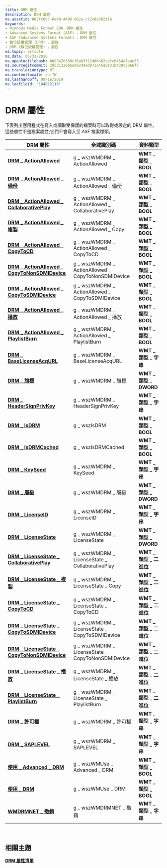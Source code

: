 ```yaml
---
title: DRM 屬性
description: DRM 屬性
ms.assetid: 862fc8bc-6e40-4496-862a-c12c8a382116
keywords:
- Windows Media Format SDK，DRM 屬性
- Advanced Systems Format (ASF) ，DRM 屬性
- ASF (Advanced Systems Format) ，DRM 屬性
- 數位版權管理 (DRM) ，屬性
- DRM (數位版權管理) ，屬性
ms.topic: article
ms.date: 05/31/2018
ms.openlocfilehash: bb8542d360c38ab3f12406462cefc0454e7eae33
ms.sourcegitcommit: 2d531328b6ed82d4ad971a45a5131b430c5866f7
ms.translationtype: MT
ms.contentlocale: zh-TW
ms.lasthandoff: 09/16/2019
ms.locfileid: "104022110"
---
```

# <a name="drm-properties"></a>DRM 屬性

下表列出應用程式在寫入或讀取受保護的檔案時可以取得或設定的 DRM 屬性。 這些屬性不是檔案屬性;它們不會寫入至 ASF 檔案標頭。



| DRM 屬性                                                                             | 全域識別碼                               | 資料類型             |
|------------------------------------------------------------------------------------------|-------------------------------------------------|-----------------------|
| [**DRM \_ ActionAllowed**](drm-actionallowed.md)                                          | g \_ wszWMDRM \_ ActionAllowed                      | **WMT \_ 類型 \_ BOOL**   |
| [**DRM \_ ActionAllowed \_ 備份**](drm-actionallowed-backup.md)                           | g \_ wszWMDRM \_ ActionAllowed \_ 備份              | **WMT \_ 類型 \_ BOOL**   |
| [**DRM \_ ActionAllowed \_ CollaborativePlay**](drm-actionallowed-collaborativeplay.md)     | g \_ wszWMDRM \_ ActionAllowed \_ CollaborativePlay   | **WMT \_ 類型 \_ BOOL**   |
| [**DRM \_ ActionAllowed \_ 複製**](drm-actionallowed-copy.md)                               | g \_ wszWMDRM \_ ActionAllowed \_ Copy                | **WMT \_ 類型 \_ BOOL**   |
| [**DRM \_ ActionAllowed \_ CopyToCD**](drm-actionallowed-copytocd.md)                       | g \_ wszWMDRM \_ ActionAllowed \_ CopyToCD            | **WMT \_ 類型 \_ BOOL**   |
| [**DRM \_ ActionAllowed \_ CopyToNonSDMIDevice**](drm-actionallowed-copytononsdmidevice.md) | g \_ wszWMDRM \_ ActionAllowed \_ CopyToNonSDMIDevice | **WMT \_ 類型 \_ BOOL**   |
| [**DRM \_ ActionAllowed \_ CopyToSDMIDevice**](drm-actionallowed-copytosdmidevice.md)       | g \_ wszWMDRM \_ ActionAllowed \_ CopyToSDMIDevice    | **WMT \_ 類型 \_ BOOL**   |
| [**DRM \_ ActionAllowed \_ 播放**](drm-actionallowed-playback.md)                       | g \_ wszWMDRM \_ ActionAllowed \_ 播放            | **WMT \_ 類型 \_ BOOL**   |
| [**DRM \_ ActionAllowed \_ PlaylistBurn**](drm-actionallowed-playlistburn.md)               | g \_ wszWMDRM \_ ActionAllowed \_ PlaylistBurn        | **WMT \_ 類型 \_ BOOL**   |
| [**DRM \_ BaseLicenseAcqURL**](drm-baselicenseacqurl.md)                                  | g \_ wszWMDRM \_ BaseLicenseAcqURL                  | **WMT \_ 類型 \_ 字串** |
| [**DRM \_ 旗標**](drm-flags.md)                                                          | g \_ wszWMDRM \_ 旗標                              | **WMT \_ 類型 \_ DWORD**  |
| [**DRM \_ HeaderSignPrivKey**](drm-headersignprivkey.md)                                  | g \_ wszWMDRM \_ HeaderSignPrivKey                  | **WMT \_ 類型 \_ 字串** |
| [**DRM \_ IsDRM**](drm-isdrm.md)                                                          | g \_ wszIsDRM                                     | **WMT \_ 類型 \_ BOOL**   |
| [**DRM \_ IsDRMCached**](drm-isdrmcached.md)                                              | g \_ wszIsDRMCached                               | **WMT \_ 類型 \_ BOOL**   |
| [**DRM \_ KeySeed**](drm-keyseed.md)                                                      | g \_ wszWMDRM \_ KeySeed                            | **WMT \_ 類型 \_ 字串** |
| [**DRM \_ 層級**](drm-level.md)                                                          | g \_ wszWMDRM \_ 層級                              | **WMT \_ 類型 \_ DWORD**  |
| [**DRM \_ LicenseID**](drm-licenseid.md)                                                  | g \_ wszWMDRM \_ LicenseID                          | **WMT \_ 類型 \_ 字串** |
| [**DRM \_ LicenseState**](drm-licensestate.md)                                            | g \_ wszWMDRM \_ LicenseState                       | **WMT \_ 類型 \_ DWORD**  |
| [**DRM \_ LicenseState \_ CollaborativePlay**](drm-licensestate-collaborativeplay.md)       | g \_ wszWMDRM \_ LicenseState \_ CollaborativePlay    | **WMT \_ 類型 \_ 二進位** |
| [**DRM \_ LicenseState \_ 複製**](drm-licensestate-copy.md)                                 | g \_ wszWMDRM \_ LicenseState \_ Copy                 | **WMT \_ 類型 \_ 二進位** |
| [**DRM \_ LicenseState \_ CopyToCD**](drm-licensestate-copytocd.md)                         | g \_ wszWMDRM \_ LicenseState \_ CopyToCD             | **WMT \_ 類型 \_ 二進位** |
| [**DRM \_ LicenseState \_ CopyToSDMIDevice**](drm-licensestate-copytosdmidevice.md)         | g \_ wszWMDRM \_ LicenseState \_ CopyToSDMIDevice     | **WMT \_ 類型 \_ 二進位** |
| [**DRM \_ LicenseState \_ CopyToNonSDMIDevice**](drm-licensestate-copytononsdmidevice.md)   | g \_ wszWMDRM \_ LicenseState \_ CopyToNonSDMIDevice  | **WMT \_ 類型 \_ 二進位** |
| [**DRM \_ LicenseState \_ 播放**](drm-licensestate-playback.md)                         | g \_ wszWMDRM \_ LicenseState \_ 播放             | **WMT \_ 類型 \_ 二進位** |
| [**DRM \_ LicenseState \_ PlaylistBurn**](drm-licensestate-playlistburn.md)                 | g \_ wszWMDRM \_ LicenseState \_ PlaylistBurn         | **WMT \_ 類型 \_ 二進位** |
| [**DRM \_ 許可權**](drm-rights.md)                                                        | g \_ wszWMDRM \_ 許可權                             | **WMT \_ 類型 \_ 字串** |
| [**DRM \_ SAPLEVEL**](drm-saplevel--deprecated.md)                                        | g \_ wszWMDRM \_ SAPLEVEL                           | **WMT \_ 類型 \_ 字串** |
| [**使用 \_ Advanced \_ DRM**](use-advanced-drm.md)                                           | g \_ wszWMUse \_ Advanced \_ DRM                      | **WMT \_ 類型 \_ BOOL**   |
| [**使用 \_ DRM**](use-drm.md)                                                              | g \_ wszWMUse \_ DRM                                | **WMT \_ 類型 \_ BOOL**   |
| [**WMDRMNET \_ 撤銷**](wmdrmnet-revocation.md)                                      | g \_ wszWMDRMNET \_ 撤銷                      | **WMT \_ 類型 \_ 字串** |



 

## <a name="related-topics"></a>相關主題

<dl> <dt>

[**DRM 屬性清單**](drm-attribute-list.md)
</dt> </dl>

 

 




